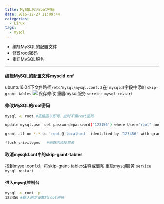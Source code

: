 ```yaml
---
title: MySQL忘记root密码
date: 2016-12-27 11:09:44
categories:
  - Linux
tags:
  - mysql
---
```


+ 编辑MySQL的配置文件
+ 修改root密码
+ 重启MySQL服务

<!--more-->

---

#### 编辑MySQL的配置文件mysqld.cnf
ubuntu16.04下文件路径`/etc/mysql/mysql.conf.d`
在`[mysqld]`字段中添加
`skip-grant-tables`
![](http://oiz8hjtml.bkt.clouddn.com/images/2016/12/H%25TOR%5bPO14QQO4%7d%5d81S%7bYE.png)
保存修改
重启mysql服务
`service mysql restart`
#### 修改MySQL的root密码
```bash
mysql -u root #直接回车即可，此时不需root密码

update mysql.user set password=password('123456') where User="root" and Host="localhost";

grant all on *.* to 'root'@'localhost' identified by '123456' with grant option;

flush privileges;  #刷新系统授权表

```
#### 取消mysqld.cnf中的skip-grant-tables
找到mysql.conf.d，将skip-grant-tables注释或删除
重启mysql服务
`service mysql restart`
#### 进入mysql控制台
```bash
mysql -u root -p
123456 #输入刚才设置的root密码
```
